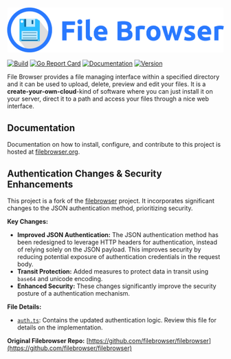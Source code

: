 <p align="center">
  <img src="https://raw.githubusercontent.com/filebrowser/logo/master/banner.png" width="550"/>
</p>

[![Build](https://github.com/thevickypedia/filebrowser/actions/workflows/release.yml/badge.svg)](https://github.com/thevickypedia/filebrowser/actions/workflows/main.yaml)
[![Go Report Card](https://goreportcard.com/badge/github.com/thevickypedia/filebrowser)](https://goreportcard.com/report/github.com/thevickypedia/filebrowser)
[![Documentation](https://img.shields.io/badge/godoc-reference-blue.svg)](http://godoc.org/github.com/thevickypedia/filebrowser)
[![Version](https://img.shields.io/github/release/filebrowser/filebrowser.svg)](https://github.com/thevickypedia/filebrowser/releases/latest)

File Browser provides a file managing interface within a specified directory and it can be used to upload, delete, preview and edit your files. It is a **create-your-own-cloud**-kind of software where you can just install it on your server, direct it to a path and access your files through a nice web interface.

## Documentation

Documentation on how to install, configure, and contribute to this project is hosted at [filebrowser.org](https://filebrowser.org).

## Authentication Changes & Security Enhancements

This project is a fork of the [filebrowser](https://github.com/filebrowser/filebrowser) project.  It incorporates significant changes to the JSON authentication method, prioritizing security.

**Key Changes:**

* **Improved JSON Authentication:**  The JSON authentication method has been redesigned to leverage HTTP headers for authentication, instead of relying solely on the JSON payload. This improves security by reducing potential exposure of authentication credentials in the request body.
* **Transit Protection:** Added measures to protect data in transit using `base64` and unicode encoding.
* **Enhanced Security:** These changes significantly improve the security posture of a authentication mechanism.

**File Details:**

* [`auth.ts`](https://github.com/thevickypedia/filebrowser/blob/8fbbf07/frontend/src/utils/auth.ts): Contains the updated authentication logic.  Review this file for details on the implementation.

**Original Filebrowser Repo:** [https://github.com/filebrowser/filebrowser](https://github.com/filebrowser/filebrowser)
